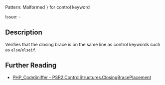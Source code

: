 Pattern: Malformed `}` for control keyword

Issue: -

## Description

Verifies that the closing brace is on the same line as control keywords such as `else`/`elseif`.

## Further Reading

* [PHP_CodeSniffer - PSR2.ControlStructures.ClosingBracePlacement](https://github.com/squizlabs/PHP_CodeSniffer/blob/master/src/Standards/PSR2/Sniffs/ControlStructures/ClosingBracePlacementSniff.php)